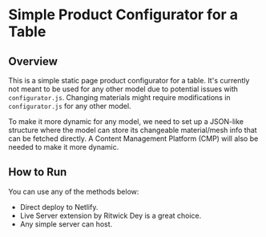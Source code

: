# Simple Product Configurator for a Table

## Overview

This is a simple static page product configurator for a table. It's currently not meant to be used for any other model due to potential issues with `configurator.js`. Changing materials might require modifications in `configurator.js` for any other model.

To make it more dynamic for any model, we need to set up a JSON-like structure where the model can store its changeable material/mesh info that can be fetched directly. A Content Management Platform (CMP) will also be needed to make it more dynamic.

## How to Run

You can use any of the methods below:

- Direct deploy to Netlify.
- Live Server extension by Ritwick Dey is a great choice.
- Any simple server can host.
